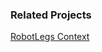 ### Related Projects
[RobotLegs Context](https://github.com/robotlegs/robotlegs-framework/blob/master/src/robotlegs/bender/framework/readme-context.md)
